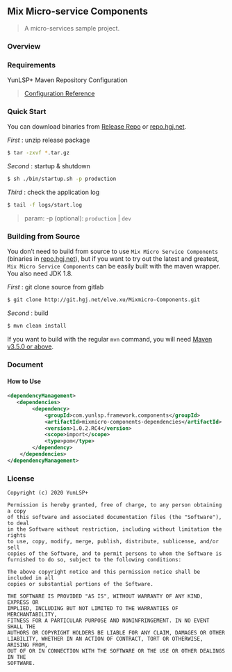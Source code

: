 ## Mix Micro-service Components

> A micro-services sample project.

### Overview

>

### Requirements

YunLSP+ Maven Repository Configuration

> [Configuration Reference](https://github.com/misselvexu/Acmedcare-Maven-Nexus/blob/master/README.md)

### Quick Start

You can download binaries from [Release Repo](http://git.hgj.net/elve.xu/Mixmicro-Components) or [repo.hgj.net](http://nexus.hgj.net/).

*First* : unzip release package

```bash
$ tar -zxvf *.tar.gz
```

*Second* : startup & shutdown

```bash
$ sh ./bin/startup.sh -p production  
```

*Third* : check the application log

```bash
$ tail -f logs/start.log
```

> param: -p (optional): `production` | `dev`


### Building from Source

You don’t need to build from source to use `Mix Micro Service Components` (binaries in [repo.hgj.net](http://nexus.hgj.net)), 
but if you want to try out the latest and greatest, 
`Mix Micro Service Components` can be easily built with the maven wrapper. You also need JDK 1.8.

*First* : git clone source from gitlab
 
```bash
$ git clone http://git.hgj.net/elve.xu/Mixmicro-Components.git
```

*Second* : build

```bash
$ mvn clean install
```

If you want to build with the regular `mvn` command, you will need [Maven v3.5.0 or above](https://maven.apache.org/run-maven/index.html).


### Document

#### How to Use

```xml
<dependencyManagement>
   <dependencies>
        <dependency>
            <groupId>com.yunlsp.framework.components</groupId>
            <artifactId>mixmicro-components-dependencies</artifactId>
            <version>1.0.2.RC4</version>
            <scope>import</scope>
            <type>pom</type>
        </dependency>               
    </dependencies>
</dependencyManagement>

```


### License
 
```
Copyright (c) 2020 YunLSP+

Permission is hereby granted, free of charge, to any person obtaining a copy
of this software and associated documentation files (the "Software"), to deal
in the Software without restriction, including without limitation the rights
to use, copy, modify, merge, publish, distribute, sublicense, and/or sell
copies of the Software, and to permit persons to whom the Software is
furnished to do so, subject to the following conditions:

The above copyright notice and this permission notice shall be included in all
copies or substantial portions of the Software.

THE SOFTWARE IS PROVIDED "AS IS", WITHOUT WARRANTY OF ANY KIND, EXPRESS OR
IMPLIED, INCLUDING BUT NOT LIMITED TO THE WARRANTIES OF MERCHANTABILITY,
FITNESS FOR A PARTICULAR PURPOSE AND NONINFRINGEMENT. IN NO EVENT SHALL THE
AUTHORS OR COPYRIGHT HOLDERS BE LIABLE FOR ANY CLAIM, DAMAGES OR OTHER
LIABILITY, WHETHER IN AN ACTION OF CONTRACT, TORT OR OTHERWISE, ARISING FROM,
OUT OF OR IN CONNECTION WITH THE SOFTWARE OR THE USE OR OTHER DEALINGS IN THE
SOFTWARE.

```